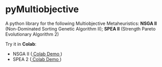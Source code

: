# pyMultiobjective
A python library for the following Multiobjective Metaheuristics: **NSGA II** (Non-Dominated Sorting Genetic Algorithm II); **SPEA II** (Strength Pareto Evolutionary Algorithm 2)


Try it in **Colab**:

- NSGA II ([ Colab Demo ](https://colab.research.google.com/drive/1aD1uiJOCezCG6lotMAQENGas4abEO3_6?usp=sharing))
- SPEA 2 ([ Colab Demo ](https://colab.research.google.com/drive/1OrxJxxAMSpKu_xSWc9UQlPOeM_mmVHmW?usp=sharing))
